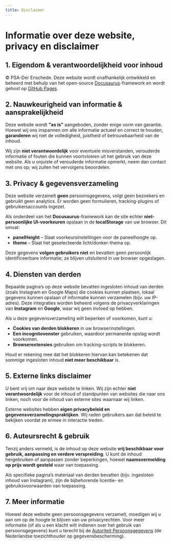 ```yaml
---
title: Disclaimer
---
```


# Informatie over deze website, privacy en disclaimer

## 1. Eigendom & verantwoordelijkheid voor inhoud

© PSA-Der Enschede. Deze website wordt onafhankelijk ontwikkeld en beheerd met behulp van het open-source [Docusaurus](https://docusaurus.io)-framework en wordt gehost op [GitHub Pages](https://pages.github.com).

## 2. Nauwkeurigheid van informatie & aansprakelijkheid

Deze website wordt **"as is"** aangeboden, zonder enige vorm van garantie. Hoewel wij ons inspannen om alle informatie actueel en correct te houden, **garanderen** wij niet de volledigheid, juistheid of betrouwbaarheid van de inhoud.

Wij zijn **niet verantwoordelijk** voor eventuele misverstanden, verouderde informatie of fouten die kunnen voortvloeien uit het gebruik van deze website. Als u onjuiste of verouderde informatie opmerkt, neem dan contact met ons op; wij zullen het vervolgens beoordelen.

## 3. Privacy & gegevensverzameling

Deze website verzamelt **geen** persoonsgegevens, volgt geen bezoekers en gebruikt geen analytics. Er worden geen formulieren, tracking-plugins of gebruikersaccounts ingezet.

Als onderdeel van het **Docusaurus**-framework kan de site echter **niet-persoonlijke UI-voorkeuren** opslaan in de **localStorage** van uw browser. Dit omvat:

- **panelHeight** – Slaat voorkeursinstellingen voor de paneelhoogte op.
- **theme** – Slaat het geselecteerde licht/donker-thema op.

Deze gegevens **volgen gebruikers niet** en bevatten geen persoonlijk identificeerbare informatie; ze blijven uitsluitend in uw browser opgeslagen.

## 4. Diensten van derden

Bepaalde pagina’s op deze website bevatten ingesloten inhoud van derden (zoals Instagram en Google Maps) die cookies kunnen plaatsen, lokaal gegevens kunnen opslaan of informatie kunnen verzamelen (bijv. uw IP-adres). Deze integraties worden beheerd volgens de privacyverklaringen van **Instagram** en **Google**, waar wij geen invloed op hebben.

Als u deze gegevensverzameling wilt beperken of voorkomen, kunt u:

- **Cookies van derden blokkeren** in uw browserinstellingen.
- **Een incognitovenster** gebruiken, waardoor permanente opslag wordt voorkomen.
- **Browserextensies** gebruiken om tracking-scripts te blokkeren.

Houd er rekening mee dat het blokkeren hiervan kan betekenen dat sommige ingesloten inhoud **niet meer beschikbaar** is.

## 5. Externe links disclaimer

U bent vrij om naar deze website te linken. Wij zijn echter **niet verantwoordelijk** voor de inhoud of standpunten van websites die naar ons linken, noch voor de inhoud van externe sites waarnaar wij linken.

Externe websites hebben **eigen privacybeleid en gegevensverzamelingspraktijken**. Wij raden gebruikers aan dat beleid te bekijken voordat ze ermee in interactie treden.

## 6. Auteursrecht & gebruik

Tenzij anders vermeld, is de inhoud op deze website **vrij beschikbaar voor gebruik, aanpassing en verdere verspreiding**. U kunt de inhoud hergebruiken of aanpassen zonder beperkingen, hoewel **naamsvermelding op prijs wordt gesteld** waar van toepassing.

Als specifieke pagina’s materiaal van derden bevatten (bijv. ingesloten inhoud van Instagram), zijn de bijbehorende licentie- en gebruiksvoorwaarden van toepassing.

## 7. Meer informatie

Hoewel deze website geen persoonsgegevens verzamelt, moedigen wij u aan om op de hoogte te blijven van uw privacyrechten. Voor meer informatie (of als u een klacht wilt indienen over het gebruik van persoonsgegevens) kunt u terecht bij de [Autoriteit Persoonsgegevens](https://www.autoriteitpersoonsgegevens.nl) (de Nederlandse toezichthouder op gegevensbescherming).
